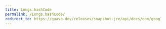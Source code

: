 ```yaml
---
title: Longs.hashCode
permalink: /Longs.hashCode/
redirect_to: https://guava.dev/releases/snapshot-jre/api/docs/com/google/common/primitives/Longs.html#hashCode-long-
---
```

